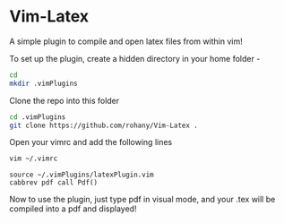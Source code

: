 # Vim-Latex
A simple plugin to compile and open latex files from within vim!

To set up the plugin, create a hidden directory in your home folder - 

```bash
cd
mkdir .vimPlugins
```

Clone the repo into this folder

```bash
cd .vimPlugins
git clone https://github.com/rohany/Vim-Latex .
```

Open your vimrc and add the following lines

```bash
vim ~/.vimrc
```

```vim
source ~/.vimPlugins/latexPlugin.vim
cabbrev pdf call Pdf()
```

Now to use the plugin, just type pdf in visual mode, and your .tex will be compiled into a pdf and displayed!


